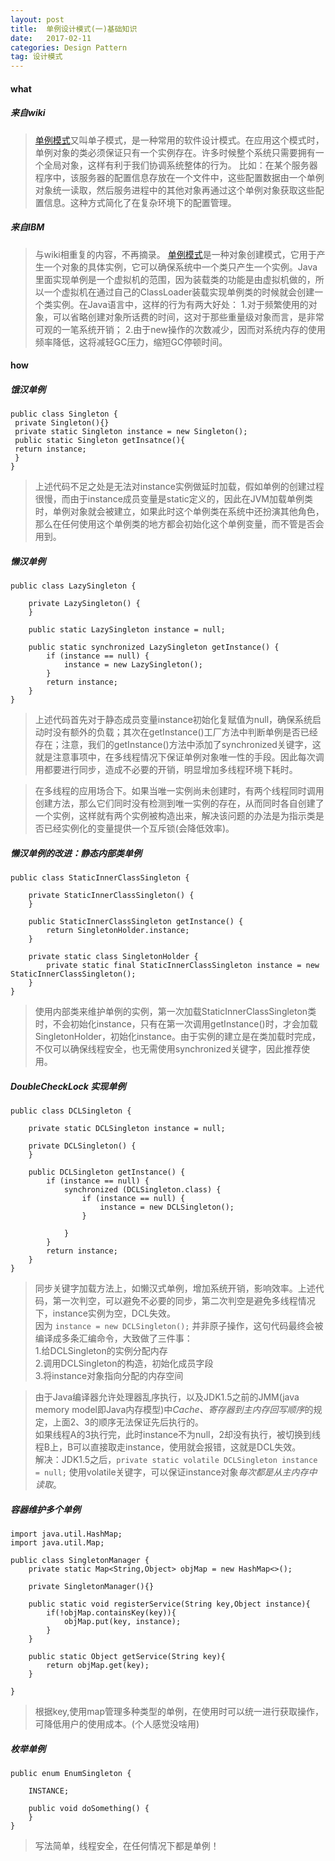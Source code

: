 ```yaml
---
layout: post
title:  单例设计模式(一)基础知识
date:   2017-02-11
categories: Design Pattern
tag: 设计模式
---
```


#### what ####

##### 来自wiki #####

>[单例模式](https://zh.wikipedia.org/wiki/%E5%8D%95%E4%BE%8B%E6%A8%A1%E5%BC%8F)又叫单子模式，是一种常用的软件设计模式。在应用这个模式时，单例对象的类必须保证只有一个实例存在。许多时候整个系统只需要拥有一个全局对象，这样有利于我们协调系统整体的行为。
比如：在某个服务器程序中，该服务器的配置信息存放在一个文件中，这些配置数据由一个单例对象统一读取，然后服务进程中的其他对象再通过这个单例对象获取这些配置信息。这种方式简化了在复杂环境下的配置管理。

##### 来自IBM #####

>与wiki相重复的内容，不再摘录。
[单例模式](http://www.ibm.com/developerworks/cn/java/j-lo-Singleton/)是一种对象创建模式，它用于产生一个对象的具体实例，它可以确保系统中一个类只产生一个实例。Java里面实现单例是一个虚拟机的范围，因为装载类的功能是由虚拟机做的，所以一个虚拟机在通过自己的ClassLoader装载实现单例类的时候就会创建一个类实例。在Java语言中，这样的行为有两大好处：
1.对于频繁使用的对象，可以省略创建对象所话费的时间，这对于那些重量级对象而言，是非常可观的一笔系统开销；
2.由于new操作的次数减少，因而对系统内存的使用频率降低，这将减轻GC压力，缩短GC停顿时间。 

#### how ####

##### 饿汉单例 #####
	public class Singleton {
	 private Singleton(){}
	 private static Singleton instance = new Singleton();
	 public static Singleton getInsatnce(){
	 return instance;
	 }
	}

> 上述代码不足之处是无法对instance实例做延时加载，假如单例的创建过程很慢，而由于instance成员变量是static定义的，因此在JVM加载单例类时，单例对象就会被建立，如果此时这个单例类在系统中还扮演其他角色，那么在任何使用这个单例类的地方都会初始化这个单例变量，而不管是否会用到。

##### 懒汉单例 #####

	public class LazySingleton {
	
		private LazySingleton() {
		}
	
		public static LazySingleton instance = null;
	
		public static synchronized LazySingleton getInstance() {
			if (instance == null) {
				instance = new LazySingleton();
			}
			return instance;
		}
	}

> 上述代码首先对于静态成员变量instance初始化复赋值为null，确保系统启动时没有额外的负载；其次在getInstance()工厂方法中判断单例是否已经存在；注意，我们的getInstance()方法中添加了synchronized关键字，这就是注意事项中，在多线程情况下保证单例对象唯一性的手段。因此每次调用都要进行同步，造成不必要的开销，明显增加多线程环境下耗时。<br/>

> 在多线程的应用场合下。如果当唯一实例尚未创建时，有两个线程同时调用创建方法，那么它们同时没有检测到唯一实例的存在，从而同时各自创建了一个实例，这样就有两个实例被构造出来，解决该问题的办法是为指示类是否已经实例化的变量提供一个互斥锁(会降低效率)。

##### 懒汉单例的改进：静态内部类单例 #####

	public class StaticInnerClassSingleton {
	
		private StaticInnerClassSingleton() {
		}
	
		public StaticInnerClassSingleton getInstance() {
			return SingletonHolder.instance;
		}
	
		private static class SingletonHolder {
			private static final StaticInnerClassSingleton instance = new StaticInnerClassSingleton();
		}
	}

> 使用内部类来维护单例的实例，第一次加载StaticInnerClassSingleton类时，不会初始化instance，只有在第一次调用getInstance()时，才会加载SingletonHolder，初始化instance。由于实例的建立是在类加载时完成，不仅可以确保线程安全，也无需使用synchronized关键字，因此推荐使用。

##### DoubleCheckLock 实现单例 #####
	
	public class DCLSingleton {
	
		private static DCLSingleton instance = null;
	
		private DCLSingleton() {
		}
	
		public DCLSingleton getInstance() {
			if (instance == null) {
				synchronized (DCLSingleton.class) {
					if (instance == null) {
						instance = new DCLSingleton();
					}
	
				}
			}
			return instance;
		}
	}

> 同步关键字加载方法上，如懒汉式单例，增加系统开销，影响效率。上述代码，第一次判空，可以避免不必要的同步，第二次判空是避免多线程情况下，instance实例为空，DCL失效。<br/>因为
> ```instance = new DCLSingleton();```
>并非原子操作，这句代码最终会被编译成多条汇编命令，大致做了三件事：<br/>
>1.给DCLSingleton的实例分配内存<br/>
>2.调用DCLSingleton的构造，初始化成员字段<br/>
>3.将instance对象指向分配的内存空间<br/>


>由于Java编译器允许处理器乱序执行，以及JDK1.5之前的JMM(java memory model即Java内存模型)中*Cache、寄存器到主内存回写顺序*的规定，上面2、3的顺序无法保证先后执行的。<br/>如果线程A的3执行完，此时instance不为null，2却没有执行，被切换到线程B上，B可以直接取走instance，使用就会报错，这就是DCL失效。<br/>
>解决：JDK1.5之后，```private static volatile DCLSingleton instance = null;``` 
>使用volatile关键字，可以保证instance对象*每次都是从主内存中读取*。

##### 容器维护多个单例 #####


	import java.util.HashMap;
	import java.util.Map;
	
	public class SingletonManager {
		private static Map<String,Object> objMap = new HashMap<>();
		
		private SingletonManager(){}
		
		public static void registerService(String key,Object instance){
			if(!objMap.containsKey(key)){
				objMap.put(key, instance);
			}
		}
		
		public static Object getService(String key){
			return objMap.get(key);
		}
	
	}

> 根据key,使用map管理多种类型的单例，在使用时可以统一进行获取操作，可降低用户的使用成本。(个人感觉没啥用)
 
##### 枚举单例 #####

	public enum EnumSingleton {
	
		INSTANCE;
	
		public void doSomething() {
		}
	}

> 写法简单，线程安全，在任何情况下都是单例！



















